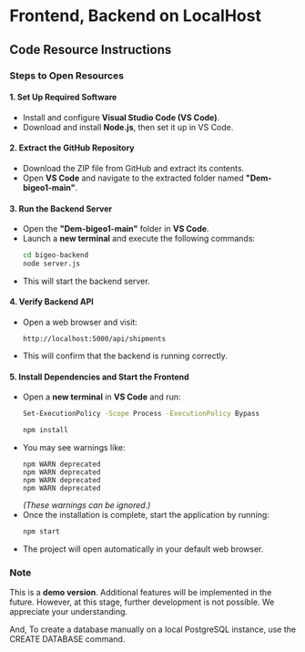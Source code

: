 # Frontend, Backend on LocalHost 

## Code Resource Instructions

### Steps to Open Resources

#### 1. Set Up Required Software
- Install and configure **Visual Studio Code (VS Code)**.
- Download and install **Node.js**, then set it up in VS Code.

#### 2. Extract the GitHub Repository
- Download the ZIP file from GitHub and extract its contents.
- Open **VS Code** and navigate to the extracted folder named **"Dem-bigeo1-main"**.

#### 3. Run the Backend Server
- Open the **"Dem-bigeo1-main"** folder in **VS Code**.
- Launch a **new terminal** and execute the following commands:  
  ```sh
  cd bigeo-backend
  node server.js
  ```
- This will start the backend server.

#### 4. Verify Backend API
- Open a web browser and visit:  
  ```
  http://localhost:5000/api/shipments
  ```
- This will confirm that the backend is running correctly.

#### 5. Install Dependencies and Start the Frontend
- Open a **new terminal** in **VS Code** and run:  
  ```sh
  Set-ExecutionPolicy -Scope Process -ExecutionPolicy Bypass

  npm install
  ```
- You may see warnings like:  
  ```
  npm WARN deprecated
  npm WARN deprecated
  npm WARN deprecated
  npm WARN deprecated
  ```
  *(These warnings can be ignored.)*
- Once the installation is complete, start the application by running:  
  ```sh
  npm start
  ```
- The project will open automatically in your default web browser.

### Note
This is a **demo version**. Additional features will be implemented in the future. However, at this stage, further development is not possible. We appreciate your understanding.

And, To create a database manually on a local PostgreSQL instance, use the CREATE DATABASE command.






